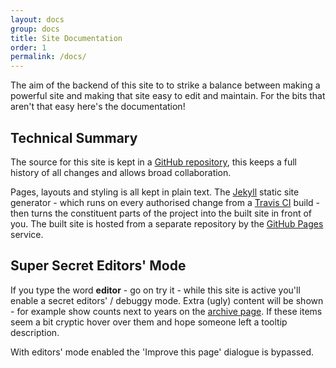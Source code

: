 ```yaml
---
layout: docs
group: docs
title: Site Documentation
order: 1
permalink: /docs/
---
```


The aim of the backend of this site to to strike a balance between making a powerful site and making that site easy to edit and maintain. For the bits that aren't that easy here's the documentation!

## Technical Summary

The source for this site is kept in a [GitHub repository](https://github.com/newtheatre/history-project), this keeps a full history of all changes and allows broad collaboration.

Pages, layouts and styling is all kept in plain text. The [Jekyll](http://jekyllrb.com) static site generator - which runs on every authorised change from a [Travis CI](https://travis-ci.org/newtheatre/history-project) build - then turns the constituent parts of the project into the built site in front of you. The built site is hosted from a separate repository by the [GitHub Pages](https://pages.github.com/) service.

## Super Secret Editors' Mode

If you type the word **editor** - go on try it - while this site is active you'll enable a secret editors' / debuggy mode. Extra (ugly) content will be shown - for example show counts next to years on the [archive page](/years/). If these items seem a bit cryptic hover over them and hope someone left a tooltip description.

With editors' mode enabled the 'Improve this page' dialogue is bypassed.
